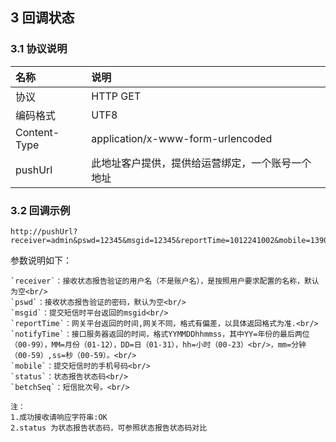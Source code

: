 ## 3 回调状态

### 3.1 协议说明

|名称|说明|
|:---|:---|
|协议|HTTP GET|
|编码格式|UTF8|
|Content-Type|application/x-www-form-urlencoded|
|pushUrl|此地址客户提供，提供给运营绑定，一个账号一个地址|

### 3.2 回调示例

```
http://pushUrl?receiver=admin&pswd=12345&msgid=12345&reportTime=1012241002&mobile=13900210021&status=DELIVRD¬ifyTime=180828114243&batchSeq=I0123456_1808281142_2188000
```

参数说明如下：
```
`receiver`：接收状态报告验证的用户名（不是账户名），是按照用户要求配置的名称，默认为空<br/>
`pswd`：接收状态报告验证的密码，默认为空<br/>
`msgid`：提交短信时平台返回的msgid<br/>
`reportTime`：网关平台返回的时间,网关不同，格式有偏差，以具体返回格式为准.<br/>
`notifyTime`：接口服务器返回的时间，格式YYMMDDhhmmss，其中YY=年份的最后两位（00-99），MM=月份（01-12），DD=日（01-31），hh=小时（00-23）<br/>，mm=分钟（00-59）,ss=秒（00-59）。<br/>
`mobile`：提交短信时的手机号码<br/>
`status`：状态报告状态码<br/>
`betchSeq`：短信批次号。<br/>
```


```
注：
1.成功接收请响应字符串:OK
2.status 为状态报告状态码，可参照状态报告状态码对比
```
